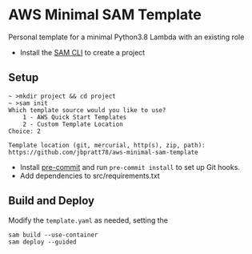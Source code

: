 AWS Minimal SAM Template
========================

Personal template for a minimal Python3.8 Lambda with an existing role

-	Install the [SAM CLI](https://docs.aws.amazon.com/serverless-application-model/latest/developerguide/serverless-sam-cli-install.html) to create a project

Setup
-----

```
~ >mkdir project && cd project
~ >sam init
Which template source would you like to use?
	1 - AWS Quick Start Templates
	2 - Custom Template Location
Choice: 2

Template location (git, mercurial, http(s), zip, path): https://github.com/jbpratt78/aws-minimal-sam-template
```

-	Install [pre-commit](https://pre-commit.com/) and run `pre-commit install` to set up Git hooks.
-	Add dependencies to src/requirements.txt

Build and Deploy
----------------

Modify the `template.yaml` as needed, setting the

```
sam build --use-container
sam deploy --guided
```

